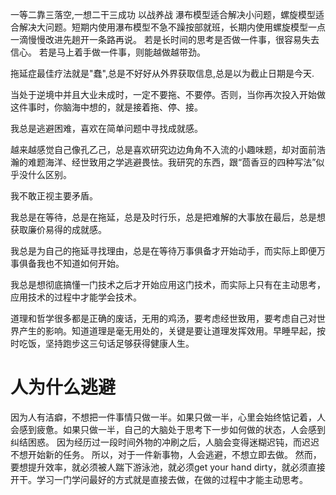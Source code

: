 一等二靠三落空,一想二干三成功
以战养战
瀑布模型适合解决小问题，螺旋模型适合解决大问题。短期内使用瀑布模型不急不躁按部就班，长期内使用螺旋模型一点一滴慢慢改进先趟开一条路再说。
若是长时间的思考是否做一件事，很容易失去信心。
若是马上着手做一件事，则能越做越带劲。


拖延症最佳疗法就是"蠢",总是不好好从外界获取信息,总是以为截止日期是今天.



当处于逆境中并且大业未成时，一定不要拖、不要停。否则，当你再次投入开始做这件事时，你脑海中想的，就是接着拖、停、接。

我总是逃避困难，喜欢在简单问题中寻找成就感。


越来越感觉自己像孔乙己，总是喜欢研究边边角角不入流的小趣味题，却对面前浩瀚的难题海洋、经世致用之学逃避畏怯。我研究的东西，跟“茴香豆的四种写法”似乎没什么区别。


我不敢正视主要矛盾。

我总是在等待，总是在拖延，总是及时行乐，总是把难解的大事放在最后，总是想获取廉价易得的成就感。

我总是为自己的拖延寻找理由，总是在等待万事俱备才开始动手，而实际上即便万事俱备我也不知道如何开始。

我总是想彻底搞懂一门技术之后才开始应用这门技术，而实际上只有在主动思考，应用技术的过程中才能学会技术。

道理和哲学很多都是正确的废话，无用的鸡汤，要考虑经世致用，要考虑自己对世界产生的影响。知道道理是毫无用处的，关键是要让道理发挥效用。早睡早起，按时吃饭，坚持跑步这三句话足够获得健康人生。

# 人为什么逃避
因为人有洁癖，不想把一件事情只做一半。如果只做一半，心里会始终惦记着，人会感到疲惫。如果只做一半，自己的大脑处于思考下一步如何做的状态，人会感到纠结困惑。
因为经历过一段时间外物的冲刷之后，人脑会变得迷糊迟钝，而迟迟不想开始新的任务。
所以，对于一件新事物，人会逃避，不想立即去做。
然而，要想提升效率，就必须被人踹下游泳池，就必须get your hand dirty，就必须直接开干。学习一门学问最好的方式就是直接去做，在做的过程中才能主动思考。